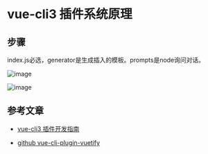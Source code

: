 # vue-cli3 插件系统原理

## 步骤

index.js必选，generator是生成插入的模板。prompts是node询问对话。

![image](https://user-images.githubusercontent.com/6310131/49001407-92336e80-f197-11e8-87ee-735179687bd8.png)

![image](https://user-images.githubusercontent.com/6310131/49001498-cd35a200-f197-11e8-96c8-0f8237040bc5.png)


## 参考文章

* [vue-cli3 插件开发指南](https://cli.vuejs.org/zh/dev-guide/plugin-dev.html#%E6%A0%B8%E5%BF%83%E6%A6%82%E5%BF%B5)

* [github vue-cli-plugin-vuetify](https://github.com/vuetifyjs/vue-cli-plugin-vuetify)